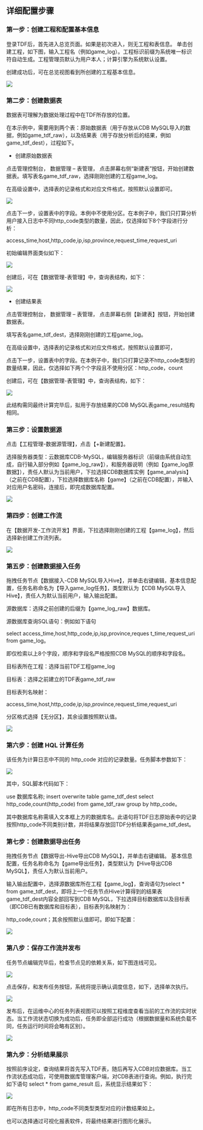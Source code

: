 ## 详细配置步骤

### 第一步：创建工程和配置基本信息

登录TDF后，首先进入总览页面。如果是初次进入，则无工程和表信息。
单击创建工程，如下图，输入工程名（例如game_log）。工程标识前缀为系统唯一标识符自动生成。工程管理员默认为用户本人；计算引擎为系统默认设置。

创建成功后，可在总览视图看到所创建的工程基本信息。

![](//mc.qcloudimg.com/static/img/6faac0d3c850a774d8cd960d11664cd0/image.png)

### 第二步：创建数据表

数据表可理解为数据处理过程中在TDF所存放的位置。

在本示例中，需要用到两个表：原始数据表（用于存放从CDB MySQL导入的数据，例如game_tdf_raw），以及结果表（用于存放分析后的结果，例如game_tdf_dest），过程如下。 

- 创建原始数据表

点击管理控制台， 数据管理 – 表管理， 点击屏幕右侧“新建表”按钮，开始创建数据表。填写表名game_tdf_raw，选择刚刚创建的工程game_log。

在高级设置中，选择表的记录格式和对应文件格式，按照默认设置即可。

![](//mc.qcloudimg.com/static/img/d009a189d33b003564e915c54d0a6945/image.png)

点击下一步，设置表中的字段。本例中不使用分区。在本例子中，我们只打算分析用户接入日志中不同http_code类型的数量，因此，仅选择如下8个字段进行分析：

access_time,host,http_code,ip,isp,province,request_time,request_uri

初始编辑界面类似如下：

![](//mc.qcloudimg.com/static/img/eb237e83263ece53e711e7c9d6fda0d2/image.png)

创建后，可在【数据管理-表管理】中，查询表结构，如下：

![](//mc.qcloudimg.com/static/img/df3af9456aade48e8fbd241047ecc17b/image.png)

- 创建结果表

点击管理控制台， 数据管理 – 表管理， 点击屏幕右侧【新建表】按钮，开始创建数据表。

填写表名game_tdf_dest，选择刚刚创建的工程game_log。

在高级设置中，选择表的记录格式和对应文件格式，按照默认设置即可，

点击下一步，设置表中的字段。在本例子中，我们只打算记录不http_code类型的数量结果，因此，仅选择如下两个个字段且不使用分区：http_code，count

创建后，可在【数据管理-表管理】中，查询表结构，如下：

![](//mc.qcloudimg.com/static/img/9e06444d9cc3339699c0a4bf906fe8a7/image.png)

此结构需同最终计算完毕后，拟用于存放结果的CDB MySQL表game_result结构相同。

### 第三步：设置数据源

点击【工程管理-数据源管理】，点击【+新建配置】。

选择服务器类型：云数据库CDB-MySQL，编辑服务器标识（前缀由系统自动生成，自行输入部分例如【game_log_raw】），和服务器说明（例如【game_log原数据】），责任人默认为当前用户，下拉选择CDB数据库实例【game_analysis】（之前在CDB配置），下拉选择数据库名称【game】（之前在CDB配置），并输入对应用户名密码，连接后，即完成数据库配置。

![](//mc.qcloudimg.com/static/img/6d77d3bc78e58f3a918957a5ea763793/image.png)

### 第四步：创建工作流

在【数据开发-工作流开发】界面，下拉选择刚刚创建的工程【game_log】，然后选择新创建工作流列表。

![](//mc.qcloudimg.com/static/img/48632a6c78ed79f2eecb47ce233cc188/image.png)

### 第五步：创建数据接入任务

拖拽任务节点【数据接入-CDB MySQL导入Hive】，并单击右键编辑，基本信息配置，任务名称命名为【导入game_log任务】，类型默认为【CDB MySQL导入Hive】，责任人为默认当前用户，输入输出配置。

源数据库：选择之前创建的后缀为【game_log_raw】数据库。

源数据库查询SQL语句：例如如下语句

select access_time,host,http_code,ip,isp,province,reques
t_time,request_uri from game_log。

即仅检索以上8个字段，顺序和字段名严格按照CDB MySQL的顺序和字段名。

目标表所在工程：选择当前TDF工程game_log

目标表：选择之前建立的TDF表game_tdf_raw

目标表列名映射：

access_time,host,http_code,ip,isp,province,request_time,request_uri

分区格式选择【无分区】，其余设置按照默认值。

![](//mc.qcloudimg.com/static/img/3b1a5981b5acebafb005fd86fd15f128/image.png)

### 第六步：创建 HQL 计算任务

该任务为计算日志中不同的 http_code 对应的记录数量。任务脚本参数如下：

![](//mc.qcloudimg.com/static/img/70eaee14b19dceb157fb53ea4a145cfa/image.png)

其中，SQL脚本代码如下：

use 数据库名称;
insert overwrite table game_tdf_dest select http_code,count(http_code) from game_tdf_raw group by http_code。

其中数据库名称需填入文本框上方的数据库名。此语句将TDF日志原始表中的记录按照http_code不同类别计数，并将结果存放回TDF分析结果表game_tdf_dest。

### 第七步：创建数据导出任务

拖拽任务节点【数据导出-Hive导出CDB MySQL】，并单击右键编辑。
基本信息配置，任务名称命名为【game导出任务】，类型默认为【Hive导出CDB MySQL】，责任人为默认当前用户。

输入输出配置中，选择源数据库所在工程【game_log】，查询语句为select * from game_tdf_dest，即将上一个任务节点Hive计算得到的结果表game_tdf_dest内容全部回写到CDB MySQL，下拉选择目标数据库以及目标表（即CDB已有数据库和目标表），目标表列名映射为：

http_code,count；其余按照默认值即可。即如下配置：

![](//mc.qcloudimg.com/static/img/fd6a9f59953f759121f5e3470bb68c7a/image.png)

### 第八步：保存工作流并发布

任务节点编辑完毕后，检查节点见的依赖关系，如下图连线可见。

![](//mc.qcloudimg.com/static/img/eff43ed04188a69467b364073467334f/image.png)

点击保存，和发布任务按钮，系统将提示确认调度信息，如下，选择单次执行。

![](//mc.qcloudimg.com/static/img/2f551b433da353744a7ece658420d94e/image.png)

发布后，在运维中心的任务列表视图可以按照工程维度查看当前的工作流的实时状态。当工作流状态切换为成功后，任务即全部运行成功（根据数据量和系统负载不同，任务运行时间将会略有区别）。

![](//mc.qcloudimg.com/static/img/ae725ae13c0be7ca0c481897fa12e585/image.png)

### 第九步：分析结果展示

按照前序设定，查询结果将首先写入TDF表，随后再写入CDB对应数据库。当工作流状态成功后，可使用数据库管理客户端，对CDB表进行查询。例如，执行完如下语句 select * from game_result 后，系统显示结果如下：

![](//mc.qcloudimg.com/static/img/4034d2040946c89740307172acb23eb4/image.png)

即在所有日志中，http_code不同类型类型对应的计数结果如上。

也可以选择通过可视化报表软件，将最终结果进行图形化展示。







